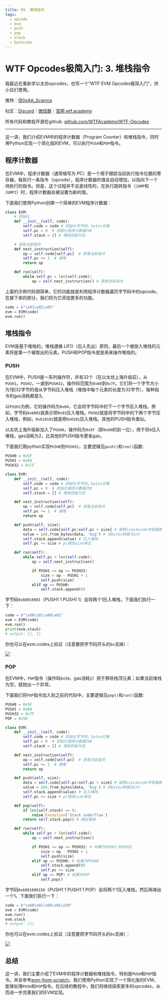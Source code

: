 ```yaml
---
title: 03. 堆栈指令
tags:
  - opcode
  - evm
  - push
  - pop
  - stack
  - bytecode
---
```

# WTF Opcodes极简入门: 3. 堆栈指令

我最近在重新学以太坊opcodes，也写一个“WTF EVM Opcodes极简入门”，供小白们使用。

推特：[@0xAA_Science](https://twitter.com/0xAA_Science)

社区：[Discord](https://discord.gg/5akcruXrsk)｜[微信群](https://docs.google.com/forms/d/e/1FAIpQLSe4KGT8Sh6sJ7hedQRuIYirOoZK_85miz3dw7vA1-YjodgJ-A/viewform?usp=sf_link)｜[官网 wtf.academy](https://wtf.academy)

所有代码和教程开源在github: [github.com/WTFAcademy/WTF-Opcodes](https://github.com/WTFAcademy/WTF-Opcodes)

-----

这一讲，我们介绍EVM中的程序计数器（Program Counter）和堆栈指令，同时用Python实现一个简化版的EVM，可以执行`PUSH`和`POP`指令。

## 程序计数器

在EVM中，程序计数器（通常缩写为 PC）是一个用于跟踪当前执行指令位置的寄存器。每执行一条指令（opcode），程序计数器的值会自动增加，以指向下一个待执行的指令。但是，这个过程并不总是线性的，在执行跳转指令（`JUMP`和`JUMPI`）时，程序计数器会被设置为新的值。

下面我们使用Python创建一个简单的EVM程序计数器：

```python
class EVM:
    # 初始化
    def __init__(self, code):
        self.code = code # 初始化字节码，bytes对象
        self.pc = 0  # 初始化程序计数器为0
        self.stack = [] # 堆栈初始为空

    # 获取当前指令
    def next_instruction(self):
        op = self.code[self.pc]  # 获取当前指令
        self.pc += 1  # 递增
        return op

    def run(self):
        while self.pc < len(self.code):
            op = self.next_instruction() # 获取当前指令
```

上面的示例代码很简单，它的功能就是利用程序计数器遍历字节码中的opcode，在接下来的部分，我们将为它添加更多的功能。

```python
code = b"\x01\x02\x03"
evm = EVM(code)
evm.run()
```

## 堆栈指令

EVM是基于堆栈的，堆栈遵循 LIFO（后入先出）原则，最后一个被放入堆栈的元素将是第一个被取出的元素。PUSH和POP指令就是用来操作堆栈的。

### PUSH

在EVM中，PUSH是一系列操作符，共有32个（在以太坊上海升级前），从`PUSH1`，`PUSH2`，一直到`PUSH32`，操作码范围为`0x60`到`0x7F`。它们将一个字节大小为1到32字节的值从字节码压入堆栈（堆栈中每个元素的长度为32字节），每种指令的gas消耗都是3。

以`PUSH1`为例，它的操作码为`0x60`，它会将字节码中的下一个字节压入堆栈。例如，字节码`0x6001`就表示把`0x01`压入堆栈。`PUSH2`就是将字节码中的下两个字节压入堆栈，例如，`0x610101`就是把`0x0101`压入堆栈。其他的PUSH指令类似。

以太坊上海升级新加入了`PUSH0`，操作码为`0x5F`（即`0x60`的前一位），用于将`0`压入堆栈，gas消耗为2，比其他的PUSH指令更省gas。

下面我们用python实现`PUSH0`到`PUSH32`，主要逻辑见`push()`和`run()`函数:

```python
PUSH0 = 0x5F
PUSH1 = 0x60
PUSH32 = 0x7F

class EVM:
    def __init__(self, code):
        self.code = code # 初始化字节码，bytes对象
        self.pc = 0  # 初始化程序计数器为0
        self.stack = [] # 堆栈初始为空

    def next_instruction(self):
        op = self.code[self.pc]  # 获取当前指令
        self.pc += 1  # 递增
        return op

    def push(self, size):
        data = self.code[self.pc:self.pc + size] # 按照size从code中获取数据
        value = int.from_bytes(data, 'big') # 将bytes转换为int
        self.stack.append(value) # 压入堆栈
        self.pc += size # pc增加size单位

    def run(self):
        while self.pc < len(self.code):
            op = self.next_instruction()

            if PUSH1 <= op <= PUSH32:
                size = op - PUSH1 + 1
                self.push(size)
            elif op == PUSH0:
                self.stack.append(0)
```

字节码`0x60016001`（PUSH1 1 PUSH1 1）会将两个1压入堆栈，下面我们执行一下：

```python
code = b"\x60\x01\x60\x01"
evm = EVM(code)
evm.run()
print(evm.stack)
# output: [1, 1]
```

你也可以在evm.codes上验证（注意要把字节码开头的`0x`去掉）：

![](./img/3-1.png)

### POP

在EVM中，`POP`指令（操作码`0x50`，gas消耗`2`）用于移除栈顶元素；如果当前堆栈为空，就抛出一个异常。

下面我们将`POP`指令加入到之前的代码中，主要逻辑见`pop()`和`run()`函数:

```python
PUSH0 = 0x5F
PUSH1 = 0x60
PUSH32 = 0x7F
POP = 0x50

class EVM:
    def __init__(self, code):
        self.code = code # 初始化字节码，bytes对象
        self.pc = 0  # 初始化程序计数器为0
        self.stack = [] # 堆栈初始为空

    def next_instruction(self):
        op = self.code[self.pc]  # 获取当前指令
        self.pc += 1  # 递增
        return op

    def push(self, size):
        data = self.code[self.pc:self.pc + size] # 按照size从code中获取数据
        value = int.from_bytes(data, 'big') # 将bytes转换为int
        self.stack.append(value) # 压入堆栈
        self.pc += size # pc增加size单位

    def pop(self):
        if len(self.stack) == 0:
            raise Exception('Stack underflow')
        return self.stack.pop() # 弹出堆栈

    def run(self):
        while self.pc < len(self.code):
            op = self.next_instruction()

            if PUSH1 <= op <= PUSH32: # 如果为PUSH1-PUSH32
                size = op - PUSH1 + 1
                self.push(size)
            elif op == PUSH0: # 如果为PUSH0
                self.stack.append(0)
                self.pc += size
            elif op == POP: # 如果为POP
                self.pop()
```

字节码`0x6001600150`（PUSH1 1 PUSH1 1 POP）会将两个1压入堆栈，然后再弹出一个1。下面我们执行一下：

```python
code = b"\x60\x01\x60\x01\x50"
evm = EVM(code)
evm.run()
evm.stack
# output: [1]
```

你也可以在evm.codes上验证（注意要把字节码开头的`0x`去掉）：

![](./img/3-2.png)

## 总结

这一讲，我们主要介绍了EVM中的程序计数器和堆栈指令，特别是`PUSH`和`POP`指令。并且参考[evm-from-scratch](https://github.com/w1nt3r-eth/evm-from-scratch)，我们使用Python实现了一个简化版的EVM，能够处理`PUSH`和`POP`指令。在后续的教程中，我们将继续探索更多的opcodes，从而进一步完善我们的EVM实现。